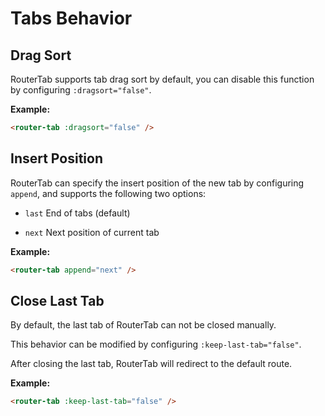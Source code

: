 # Tabs Behavior

## Drag Sort

RouterTab supports tab drag sort by default, you can disable this function by configuring `:dragsort="false"`.

<doc-links api="#dragsort" demo="/dragsort/" />

**Example:**

```html
<router-tab :dragsort="false" />
```

## Insert Position

RouterTab can specify the insert position of the new tab by configuring `append`, and supports the following two options:

- `last` End of tabs (default)

- `next` Next position of current tab

<doc-links api="#append" demo="/append/" />

**Example:**

```html
<router-tab append="next" />
```

## Close Last Tab

By default, the last tab of RouterTab can not be closed manually.

This behavior can be modified by configuring `:keep-last-tab="false"`.

After closing the last tab, RouterTab will redirect to the default route.

<doc-links api="#keep-last-tab" demo="/close-last-tab/" />

**Example:**

```html
<router-tab :keep-last-tab="false" />
```
